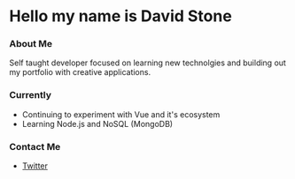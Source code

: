 # Hello my name is David Stone

### About Me

Self taught developer focused on learning new technolgies and building out my portfolio with creative applications.

### Currently

* Continuing to experiment with Vue and it's ecosystem
* Learning Node.js and NoSQL (MongoDB)

<!-- ### Projects

Websites | Javascript Challenges | Vue.js/Nuxt.js | FullStack
-------- | --------------------- | -------------- | ---------
dstone.dev | something | vue app here | something
trynaseesumn.com | something | vue app here | something
mya-portfolio.netlify.app | something | vue app here | something -->

### Contact Me

* [Twitter](https://twitter.com/_stonedavid)
<!-- * [My Website](dstone.dev) -->
<!-- * [LinkedIn](https://www.linkedin.com/in/david-stone-02098710a/) -->

<!-- ### Certificates

* Certificates -->



